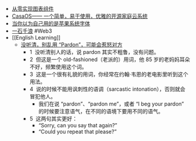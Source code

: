 - [从零实现图表组件](https://twitter.com/brotzky_/status/1778459352313233541)
- [CasaOS—— 一个简单，易于使用，优雅的开源家庭云系统](https://zhuanlan.zhihu.com/p/555705382)
- [当你以为自己用的是苹果系统字体](https://sspai.com/post/87960)
- [一石千浪](https://blog.yishi.io) #Web3
- [[English Learning]]
	- [没听清，别乱用 “Pardon”，可能会惹怒对方](https://language.chinadaily.com.cn/a/202002/12/WS5e434e10a310128217276d48.html)
		- 1  没听清别人的话，说 pardon 其实不粗鲁，没有问题。
		- 2  但这是一个 old-fashioned（老派的）用词，他 85 岁的老妈妈耳朵不好，频繁使用这个词。
		- 3  这是一个很有礼貌的用词，你经常在约翰·韦恩的老电影里听到这个用法。
		- 4  说的时候不能用讽刺性的语调（sarcastic intonation），否则就会冒犯他人。
			- 我们在说 “pardon”、“pardon me”，或者 “I beg your pardon” 的时候要注意语气，在不同的语境下要用不同的语气。
		- 5  这两句其实更好：
			- “Sorry, can you say that again?”
			- “Could you repeat that please?”